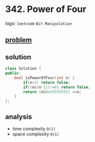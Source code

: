 # 342. Power of Four


###### tags: `leetcode` `Bit Manipulation`

## [problem](https://leetcode.com/problems/power-of-four/)

## solution

```c++
class Solution {
public:
    bool isPowerOfFour(int n) {
        if(n<1) return false;
        if((n&(n-1))!=0) return false;
        return (n&0x55555555) ==n;
    }
};
```

## analysis
- time complexity `O(1)`
- space complexity `O(1)`

